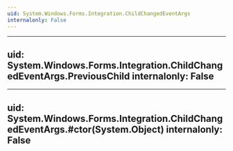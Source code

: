 ```yaml
---
uid: System.Windows.Forms.Integration.ChildChangedEventArgs
internalonly: False
---
```


---
uid: System.Windows.Forms.Integration.ChildChangedEventArgs.PreviousChild
internalonly: False
---

---
uid: System.Windows.Forms.Integration.ChildChangedEventArgs.#ctor(System.Object)
internalonly: False
---
